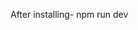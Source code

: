 <!-- # express and react boilerplate!

## after cloning the project type in the console:

### •npm install

### •npm run client-install -->
After installing- npm run dev
